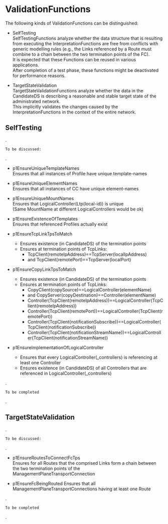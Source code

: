 # ValidationFunctions  

The following kinds of ValidationFunctions can be distinguished:  

- SelfTesting  
  SelfTestingFunctions analyze whether the data structure that is resulting from executing the InterpretationFunctions are free from conflicts with generic modelling rules (e.g., the Links referenced by a Route must combine to a chain between the two termination points of the FC).  
  It is expected that these Functions can be reused in various applications.  
  After completion of a test phase, these functions might be deactivated for performance reasons.  

- TargetStateValidation  
  TargetStateValidationFunctions analyze whether the data in the CandidateDS is describing a reasonable and stable target state of the administrated network.  
  This implicitly validates the changes caused by the InterpretationFunctions in the context of the entire network.  


## SelfTesting  

.  

    To be discussed:

.

- p1EnsureUniqueTemplateNames  
  Ensures that all instances of Profile have unique template-names  

- p1EnsureUniqueElementNames  
  Ensures that all instances of CC have unique element-names  

- p1EnsureUniqueMountNames  
  Ensures that LogicalController(Ltp(local-id)) is unique  
  (Same MountName at different LogicalControllers would be ok)

- p1EnsureExistenceOfTemplates  
  Ensures that referenced Profiles actually exist  

- p1EnsureTcpLinkTpsToMatch  
  - Ensures existence (in CandidateDS) of the termination points  
  - Ensures at termination points of TcpLinks:  
    - TcpClient(remoteIpAddress)==TcpServer(localIpAddress)  
    - and TcpClient(remotePort)==TcpServer(localPort)  

- p1EnsureCopyLinkTpsToMatch  
  - Ensures existence (in CandidateDS) of the termination points  
  - Ensures at termination points of TcpLinks:  
    - CopyClient(copySource)==LogicalController(elementName)  
    - and CopyServer(copyDestination)==Controller(elementName)  
    - Controller(TcpClient(remoteIpAddress))==LogicalController(TcpClient(remoteIpAddress))  
    - Controller(TcpClient(remotePort))==LogicalController(TcpClient(remotePort))  
    - Controller(TcpClient(notificationSubscribe))==LogicalController(TcpClient(notificationSubscribe))  
    - Controller(TcpClient(notificationStreamName))==LogicalController(TcpClient(notificationStreamName))  

- p1EnsureImplementationOfLogicalController  
  - Ensures that every LogicalController(_controllers) is referencing at least one Controller  
  - Ensures existence (in CandidateDS) of all Controllers that are referenced in LogicalController(_controllers) 

.  

    To be completed

.

## TargetStateValidation  

.  

    To be discussed:

.

- p1EnsureRoutesToConnectFcTps  
  Ensures for all Routes that the comprised Links form a chain between the two termination points of the ManagementPlaneTransportConnection  

- p1EnsureFcBeingRouted
  Ensures that all ManagementPlaneTransportConnections having at least one Route  

.  

    To be completed

.
